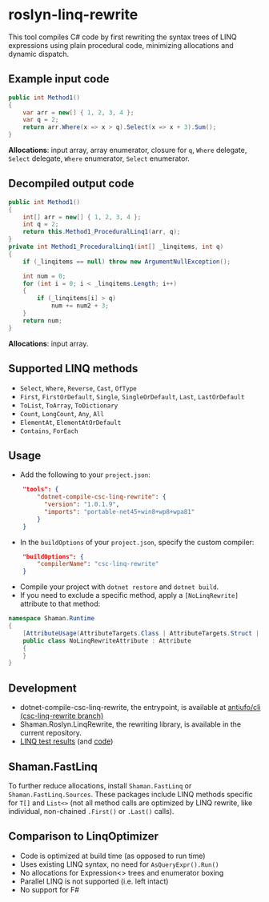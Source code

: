# roslyn-linq-rewrite
This tool compiles C# code by first rewriting the syntax trees of LINQ expressions using plain procedural code, minimizing allocations and dynamic dispatch.

## Example input code
```csharp
public int Method1()
{
    var arr = new[] { 1, 2, 3, 4 };
    var q = 2;
    return arr.Where(x => x > q).Select(x => x + 3).Sum();
}
```
**Allocations**: input array, array enumerator, closure for `q`, `Where` delegate, `Select` delegate, `Where` enumerator, `Select` enumerator. 
## Decompiled output code
```csharp
public int Method1()
{
    int[] arr = new[] { 1, 2, 3, 4 };
    int q = 2;
    return this.Method1_ProceduralLinq1(arr, q);
}
private int Method1_ProceduralLinq1(int[] _linqitems, int q)
{
    if (_linqitems == null) throw new ArgumentNullException();

    int num = 0;
    for (int i = 0; i < _linqitems.Length; i++)
    {
        if (_linqitems[i] > q)
            num += num2 + 3;
    }
    return num;
}
```
**Allocations**: input array.
## Supported LINQ methods
* `Select`, `Where`, `Reverse`, `Cast`, `OfType`
* `First`, `FirstOrDefault`, `Single`, `SingleOrDefault`, `Last`, `LastOrDefault`
* `ToList`, `ToArray`, `ToDictionary`
* `Count`, `LongCount`, `Any`, `All`
* `ElementAt`, `ElementAtOrDefault`
* `Contains`, `ForEach`

## Usage
* Add the following to your `project.json`:
```json
    "tools": {
        "dotnet-compile-csc-linq-rewrite": {
          "version": "1.0.1.9",
          "imports": "portable-net45+win8+wp8+wpa81"
        }
    }
```
* In the `buildOptions` of your `project.json`, specify the custom compiler:
```json
    "buildOptions": {
        "compilerName": "csc-linq-rewrite"
    }
```
* Compile your project with `dotnet restore` and `dotnet build`.
* If you need to exclude a specific method, apply a `[NoLinqRewrite]` attribute to that method:
```csharp
namespace Shaman.Runtime
{
    [AttributeUsage(AttributeTargets.Class | AttributeTargets.Struct | AttributeTargets.Method)]
    public class NoLinqRewriteAttribute : Attribute
    {
    }
}
```

## Development
* dotnet-compile-csc-linq-rewrite, the entrypoint, is available at [antiufo/cli (csc-linq-rewrite branch)](https://github.com/antiufo/cli/tree/csc-linq-rewrite/src/dotnet/commands/dotnet-compile-csc-linq-rewrite)
* Shaman.Roslyn.LinqRewrite, the rewriting library, is available in the current repository.
* [LINQ test results](https://github.com/antiufo/linqtests/blob/master/tests/Shaman.Roslyn.LinqRewrite.Tests/Results_diff.diff) (and [code](https://github.com/antiufo/linqtests/blob/master/tests/Shaman.Roslyn.LinqRewrite.Tests/))

## Shaman.FastLinq
To further reduce allocations, install `Shaman.FastLinq` or `Shaman.FastLinq.Sources`. These packages include LINQ methods specific for `T[]` and `List<>` (not all method calls are optimized by LINQ rewrite, like individual, non-chained `.First()` or `.Last()` calls).

## Comparison to LinqOptimizer
* Code is optimized at build time (as opposed to run time)
* Uses existing LINQ syntax, no need for `AsQueryExpr().Run()`
* No allocations for Expression<> trees and enumerator boxing
* Parallel LINQ is not supported (i.e. left intact)
* No support for F#
